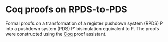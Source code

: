 Coq proofs on RPDS-to-PDS
==========================

Formal proofs on a transformation of a register pushdown system (RPDS) P
into a pushdown system (PDS) P' bisimulation equivalent to P.
The proofs were constructed using the [Coq](https://coq.inria.fr)
proof assistant.
